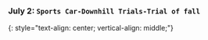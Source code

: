 ### July 2:  **`Sports Car-Downhill Trials-Trial of fall`**
{: style="text-align: center; vertical-align: middle;"}
